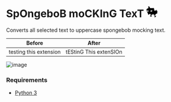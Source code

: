 # SpOngeboB moCKInG TexT <img src="icon.png" alt="image" width="30"/>

Converts all selected text to uppercase spongebob mocking text.

Before|After
-|-
testing this extension|tEStinG This extenSIOn

<img src="https://mobilesyrup.com/wp-content/uploads/2019/01/mocking-spongebob.jpg" alt="image" width="400"/>

<br>

### Requirements

- [Python 3](https://www.python.org/downloads/)
